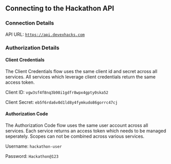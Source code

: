 ## Connecting to the Hackathon API

### Connection Details

API URL: [`https://api.devexhacks.com`](https://api.devexhacks.com)

### Authorization Details

#### Client Credentials

The Client Credentials flow uses the same client id and secret across all services. All services which leverage client credentials return the same access token.

Client ID: `vgw3sf4f8nq3b98i1gdfr8wpx4gpty0ska52`

Client Secret: `eb5f6rda6v0d1ld8y4fymkudo86gorrc47cj`

#### Authorization Code

The Authorization Code flow uses the same user account across all services. Each service returns an access token which needs to be managed seperately. Scopes can not be combined across various services.

Username: `hackathon-user`

Password: `Hackathon@123`
